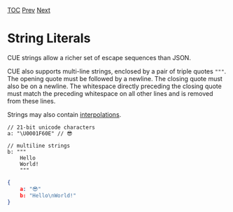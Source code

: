 [TOC](Readme.md) [Prev](numberlit.md) [Next](bytes.md)

# String Literals

CUE strings allow a richer set of escape sequences than JSON.

CUE also supports multi-line strings, enclosed by a pair of triple quotes `"""`.
The opening quote must be followed by a newline.
The closing quote must also be on a newline.
The whitespace directly preceding the closing quote must match the preceding
whitespace on all other lines and is removed from these lines.

Strings may also contain [interpolations](interpolation.md).

<!-- CUE editor -->
```
// 21-bit unicode characters
a: "\U0001F60E" // 😎

// multiline strings
b: """
    Hello
    World!
    """
```

<!-- JSON result -->
```json
{
    a: "😎"
    b: "Hello\nWorld!"
}
```
